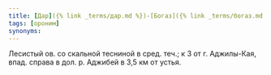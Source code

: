 ```yaml
---
title: [Дар]({% link _terms/дар.md %})-[Богаз]({% link _terms/богаз.md %}) I
tags: [ороним]
synonyms:
---
```


Лесистый ов. со скальной тесниной в сред. теч.; к З от г. Аджилы-Кая, впад.
справа в дол. р. Аджибей в 3,5 км от устья.
